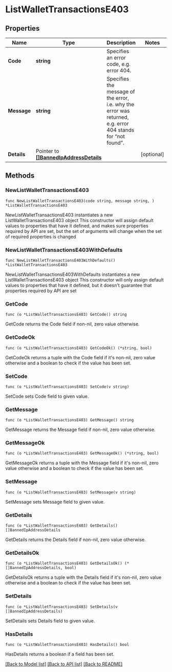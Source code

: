 # ListWalletTransactionsE403

## Properties

Name | Type | Description | Notes
------------ | ------------- | ------------- | -------------
**Code** | **string** | Specifies an error code, e.g. error 404. | 
**Message** | **string** | Specifies the message of the error, i.e. why the error was returned, e.g. error 404 stands for “not found”. | 
**Details** | Pointer to [**[]BannedIpAddressDetails**](BannedIpAddressDetails.md) |  | [optional] 

## Methods

### NewListWalletTransactionsE403

`func NewListWalletTransactionsE403(code string, message string, ) *ListWalletTransactionsE403`

NewListWalletTransactionsE403 instantiates a new ListWalletTransactionsE403 object
This constructor will assign default values to properties that have it defined,
and makes sure properties required by API are set, but the set of arguments
will change when the set of required properties is changed

### NewListWalletTransactionsE403WithDefaults

`func NewListWalletTransactionsE403WithDefaults() *ListWalletTransactionsE403`

NewListWalletTransactionsE403WithDefaults instantiates a new ListWalletTransactionsE403 object
This constructor will only assign default values to properties that have it defined,
but it doesn't guarantee that properties required by API are set

### GetCode

`func (o *ListWalletTransactionsE403) GetCode() string`

GetCode returns the Code field if non-nil, zero value otherwise.

### GetCodeOk

`func (o *ListWalletTransactionsE403) GetCodeOk() (*string, bool)`

GetCodeOk returns a tuple with the Code field if it's non-nil, zero value otherwise
and a boolean to check if the value has been set.

### SetCode

`func (o *ListWalletTransactionsE403) SetCode(v string)`

SetCode sets Code field to given value.


### GetMessage

`func (o *ListWalletTransactionsE403) GetMessage() string`

GetMessage returns the Message field if non-nil, zero value otherwise.

### GetMessageOk

`func (o *ListWalletTransactionsE403) GetMessageOk() (*string, bool)`

GetMessageOk returns a tuple with the Message field if it's non-nil, zero value otherwise
and a boolean to check if the value has been set.

### SetMessage

`func (o *ListWalletTransactionsE403) SetMessage(v string)`

SetMessage sets Message field to given value.


### GetDetails

`func (o *ListWalletTransactionsE403) GetDetails() []BannedIpAddressDetails`

GetDetails returns the Details field if non-nil, zero value otherwise.

### GetDetailsOk

`func (o *ListWalletTransactionsE403) GetDetailsOk() (*[]BannedIpAddressDetails, bool)`

GetDetailsOk returns a tuple with the Details field if it's non-nil, zero value otherwise
and a boolean to check if the value has been set.

### SetDetails

`func (o *ListWalletTransactionsE403) SetDetails(v []BannedIpAddressDetails)`

SetDetails sets Details field to given value.

### HasDetails

`func (o *ListWalletTransactionsE403) HasDetails() bool`

HasDetails returns a boolean if a field has been set.


[[Back to Model list]](../README.md#documentation-for-models) [[Back to API list]](../README.md#documentation-for-api-endpoints) [[Back to README]](../README.md)


